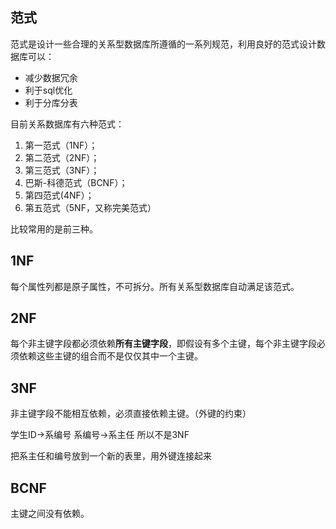 ## 范式

范式是设计一些合理的关系型数据库所遵循的一系列规范，利用良好的范式设计数据库可以：

- 减少数据冗余
- 利于sql优化
- 利于分库分表

目前关系数据库有六种范式：

1. 第一范式（1NF）；
2. 第二范式（2NF）；
3. 第三范式（3NF）；
4. 巴斯-科德范式（BCNF）；
5. 第四范式(4NF）；
6. 第五范式（5NF，又称完美范式）

比较常用的是前三种。



## 1NF

每个属性列都是原子属性，不可拆分。所有关系型数据库自动满足该范式。



## 2NF

每个非主键字段都必须依赖**所有主键字段**，即假设有多个主键，每个非主键字段必须依赖这些主键的组合而不是仅仅其中一个主键。



## 3NF

非主键字段不能相互依赖，必须直接依赖主键。（外键的约束）

学生ID->系编号 系编号->系主任 所以不是3NF

把系主任和编号放到一个新的表里，用外键连接起来



## BCNF

主键之间没有依赖。

